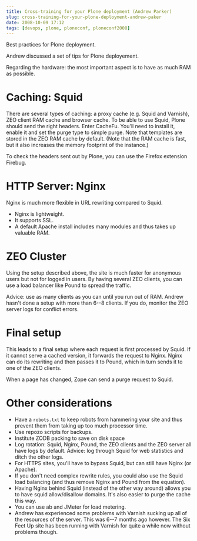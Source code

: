 ```yaml
---
title: Cross-training for your Plone deployment (Andrew Parker)
slug: cross-training-for-your-plone-deployment-andrew-paker
date: 2008-10-09 17:12
tags: [devops, plone, ploneconf, ploneconf2008]
---
```


Best practices for Plone deployment.

Andrew discussed a set of tips for Plone deployement.

Regarding the hardware: the most important aspect is to have as much
RAM as possible.

# Caching: Squid

There are several types of caching: a proxy cache (e.g. Squid and
Varnish), ZEO client RAM cache and browser cache. To be able to use
Squid, Plone should send the right headers. Enter CacheFu. You'll need
to install it, enable it and set the purge type to simple purge. Note
that templates are stored in the ZEO RAM cache by default. (Note that
the RAM cache is fast, but it also increases the memory footprint of
the instance.)

To check the headers sent out by Plone, you can use the Firefox
extension Firebug.

# HTTP Server: Nginx

Nginx is much more flexible in URL rewriting compared to Squid.

- Nginx is lightweight.
- It supports SSL.
- A default Apache install includes many modules and thus takes up
  valuable RAM.

# ZEO Cluster

Using the setup described above, the site is much faster for anonymous
users but not for logged in users. By having several ZEO clients, you
can use a load balancer like Pound to spread the traffic.

Advice: use as many clients as you can until you run out of
RAM. Andrew hasn't done a setup with more than 6--8 clients. If you do,
monitor the ZEO server logs for conflict errors.

# Final setup

This leads to a final setup where each request is first processed by
Squid. If it cannot serve a cached version, it forwards the request to
Nginx. Nginx can do its rewriting and then passes it to Pound, which
in turn sends it to one of the ZEO clients.

When a page has changed, Zope can send a purge request to Squid.

# Other considerations

- Have a `robots.txt` to keep robots from hammering your site and thus
  prevent them from taking up too much processor time.
- Use repozo scripts for backups.
- Institute ZODB packing to save on disk space
- Log rotation: Squid, Nginx, Pound, the ZEO clients and the ZEO
  server all have logs by default. Advice: log through Squid for web
  statistics and ditch the other logs.
- For HTTPS sites, you'll have to bypass Squid, but can still have
  Nginx (or Apache).
- If you don't need complex rewrite rules, you could also use the
  Squid load balancing (and thus remove Nginx and Pound from the
  equation).
- Having Nginx behind Squid (instead of the other way around) allows
  you to have squid allow/disallow domains. It's also easier to purge
  the cache this way.
- You can use ab and JMeter for load metering.
- Andrew has experienced some problems with Varnish sucking up all of
  the resources of the server. This was 6--7 months ago however. The
  Six Feet Up site has been running with Varnish for quite a while now
  without problems though.
